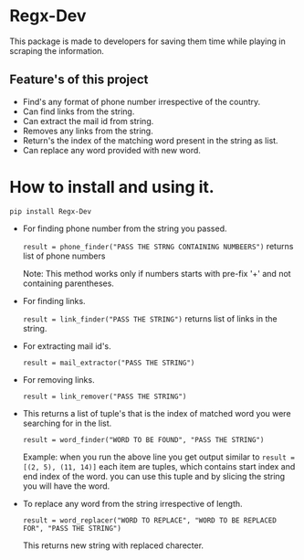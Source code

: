 # Regx-Dev #

This package is made to developers for saving them time while playing in scraping the information.

## Feature's of this project

* Find's any format of phone number irrespective of the country.
* Can find links from the string.
* Can extract the mail id from string.
* Removes any links from the string.
* Return's the index of the matching word present in the string as list.
* Can replace any word provided with new word.

# How to install and using it.

`pip install Regx-Dev`

* For finding phone number from the string you passed.

  ` result = phone_finder("PASS THE STRNG CONTAINING NUMBEERS") ` returns list of phone numbers 

    Note: This method works only if numbers starts with pre-fix '+' and not containing parentheses.

* For finding links.

  ` result = link_finder("PASS THE STRING") ` returns list of links in the string.

* For extracting mail id's.
  
  ` result = mail_extractor("PASS THE STRING") `

* For removing links.

  ` result = link_remover("PASS THE STRING") `

* This returns a list of tuple's that is the index of matched word you were searching for in the list.

  ` result = word_finder("WORD TO BE FOUND", "PASS THE STRING") `
  
  Example: when you run the above line you get output similar to ` result = [(2, 5), (11, 14)] ` each item are tuples, which contains start index and end index of the word. you can use this tuple and by slicing the string you will have the word.

* To replace any word from the string irrespective of length.
  
  ` result = word_replacer("WORD TO REPLACE", "WORD TO BE REPLACED FOR", "PASS THE STRING") `

  This returns new string with replaced charecter.
